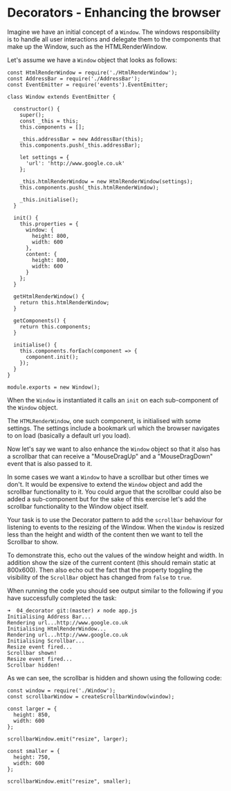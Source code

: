 # Decorators - Enhancing the browser

Imagine we have an initial concept of a `Window`. The windows responsibility is to handle all user interactions and delegate them to the components that make up the Window, 
such as the HTMLRenderWindow.

Let's assume we have a `Window` object that looks as follows:

```$javascript
const HtmlRenderWindow = require('./HtmlRenderWindow');
const AddressBar = require('./AddressBar');
const EventEmitter = require('events').EventEmitter;

class Window extends EventEmitter {

  constructor() {
    super();
    const _this = this;
    this.components = [];

    _this.addressBar = new AddressBar(this);
    this.components.push(_this.addressBar);

    let settings = {
      'url': 'http://www.google.co.uk'
    };

    _this.htmlRenderWindow = new HtmlRenderWindow(settings);
    this.components.push(_this.htmlRenderWindow);

    _this.initialise();
  }

  init() {
    this.properties = {
      window: {
        height: 800,
        width: 600
      },
      content: {
        height: 800,
        width: 600
      }
    };
  }

  getHtmlRenderWindow() {
    return this.htmlRenderWindow;
  }

  getComponents() {
    return this.components;
  }

  initialise() {
    this.components.forEach(component => {
      component.init();
    });
  }
}

module.exports = new Window();
```

When the `Window` is instantiated it calls an `init` on each sub-component of the `Window` object.

The `HTMLRenderWindow`, one such component, is initialised with some settings. The settings include a bookmark url which the browser navigates to on load (basically a default url you load).

Now let's say we want to also enhance the `Window` object so that it also has a scrollbar that can receive a "MouseDragUp" and a "MouseDragDown" event that is also passed to it.

In some cases we want a `Window` to have a scrollbar but other times we don't. It would be expensive to extend the `Window` object and add the scrollbar functionality to it. You could argue that the scrollbar could also be added a sub-component but for the sake of this exercise let's add the scrollbar functionality to the Window object itself.

Your task is to use the Decorator pattern to add the `scrollbar` behaviour for listening to events to the resizing of the Window. When the `Window` is resized less than the height and width of the content then we want to tell the Scrollbar to show.

To demonstrate this, echo out the values of the window height and width. In addition show the size of the current content (this should remain static at 800x600). Then also echo out the fact that the property toggling the visibility of the `ScrollBar` object has changed from `false` to `true`.

When running the code you should see output similar to the following if you have successfully completed the task:

```$bash
➜  04_decorator git:(master) ✗ node app.js
Initialising Address Bar...
Rendering url...http://www.google.co.uk
Initialising HtmlRenderWindow...
Rendering url...http://www.google.co.uk
Initialising Scrollbar...
Resize event fired...
Scrollbar shown!
Resize event fired...
Scrollbar hidden!
```

As we can see, the scrollbar is hidden and shown using the following code:

```$javascript
const window = require('./Window');
const scrollbarWindow = createScrollbarWindow(window);

const larger = {
  height: 850,
  width: 600
};

scrollbarWindow.emit("resize", larger);

const smaller = {
  height: 750,
  width: 600
};

scrollbarWindow.emit("resize", smaller);
```